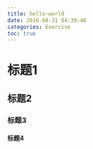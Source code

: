 ```yaml
---
title: hello-world
date: 2016-08-31 04:39:40
categories: Exercise
toc: true
---
```


# 标题1

## 标题2

### 标题3

#### 标题4

